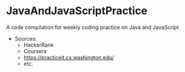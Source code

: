# JavaAndJavaScriptPractice
A code compilation for weekly coding practice on Java and JavaScript 
  * Sources: 
      - HackerRank
      - Coursera 
      - https://practiceit.cs.washington.edu/
      - etc.
